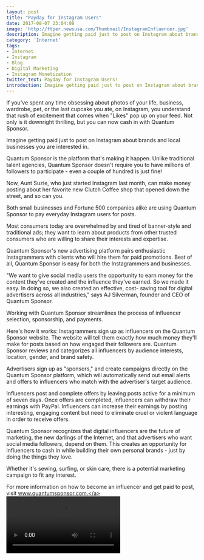 ```yaml
---
layout: post
title: "Payday for Instagram Users"
date: 2017-08-07 23:04:08
image: 'http://ftper.newsusa.com/Thumbnail/InstagramInfluencer.jpg'
description: Imagine getting paid just to post on Instagram about brands and local businesses you are interested in.
category: 'Internet'
tags:
- Internet
- Instagram
- Blog
- Digital Marketing
- Instagram Monetization
twitter_text: Payday for Instagram Users!
introduction: Imagine getting paid just to post on Instagram about brands and local businesses you are interested in.
---
```


If you've spent any time obsessing about photos of your life, business, wardrobe, pet, or the last cupcake you ate, on Instagram, you understand that rush of excitement that comes when "Likes" pop up on your feed. Not only is it downright thrilling, but you can now cash in with Quantum Sponsor.

Imagine getting paid just to post on Instagram about brands and local businesses you are interested in.

Quantum Sponsor is the platform that's making it happen. Unlike traditional talent agencies, Quantum Sponsor doesn't require you to have millions of followers to participate - even a couple of hundred is just fine!

Now, Aunt Suzie, who just started Instagram last month, can make money posting about her favorite new Clutch Coffee shop that opened down the street, and so can you.

Both small businesses and Fortune 500 companies alike are using Quantum Sponsor to pay everyday Instagram users for posts.

Most consumers today are overwhelmed by and tired of banner-style and traditional ads; they want to learn about products from other trusted consumers who are willing to share their interests and expertise.

Quantum Sponsor's new advertising platform pairs enthusiastic Instagrammers with clients who will hire them for paid promotions. Best of all, Quantum Sponsor is easy for both the Instagrammers and businesses.

"We want to give social media users the opportunity to earn money for the content they've created and the influence they've earned. So we made it easy. In doing so, we also created an effective, cost- saving tool for digital advertisers across all industries," says AJ Silverman, founder and CEO of Quantum Sponsor.

Working with Quantum Sponsor streamlines the process of influencer selection, sponsorship, and payments.

Here's how it works: Instagrammers sign up as influencers on the Quantum Sponsor website. The website will tell them exactly how much money they'll make for posts based on how engaged their followers are. Quantum Sponsor reviews and categorizes all influencers by audience interests, location, gender, and brand safety.

Advertisers sign up as "sponsors," and create campaigns directly on the Quantum Sponsor platform, which will automatically send out email alerts and offers to influencers who match with the advertiser's target audience.

Influencers post and complete offers by leaving posts active for a minimum of seven days. Once offers are completed, influencers can withdraw their earnings with PayPal. Influencers can increase their earnings by posting interesting, engaging content but need to eliminate cruel or violent language in order to receive offers.

Quantum Sponsor recognizes that digital influencers are the future of marketing, the new darlings of the Internet, and that advertisers who want social media followers, depend on them. This creates an opportunity for influencers to cash in while building their own personal brands - just by doing the things they love.

Whether it's sewing, surfing, or skin care, there is a potential marketing campaign to fit any interest.

For more information on how to become an influencer and get paid to post, visit <a href="www.quantumsponsor.com">www.quantumsponsor.com.</a>
<video><source src="https://vimeo.com/256870937"></video>
